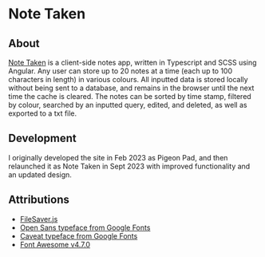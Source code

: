 # Note Taken

## About
[Note Taken](https://danateagle.com/notes) is a client-side notes app, written in Typescript and SCSS using Angular. Any user can store up to 20 notes at a time (each up to 100 characters in length) in various colours. All inputted data is stored locally without being sent to a database, and remains in the browser until the next time the cache is cleared. The notes can be sorted by time stamp, filtered by colour, searched by an inputted query, edited, and deleted, as well as exported to a txt file.

## Development
I originally developed the site in Feb 2023 as Pigeon Pad, and then relaunched it as Note Taken in Sept 2023 with improved functionality and an updated design.

## Attributions
- [FileSaver.js](https://www.npmjs.com/package/file-saver)
- [Open Sans typeface from Google Fonts](https://fonts.google.com/specimen/Open+Sans)
- [Caveat typeface from Google Fonts](https://fonts.google.com/specimen/Caveat)
- [Font Awesome v4.7.0](https://fontawesome.com/v4/icons/)